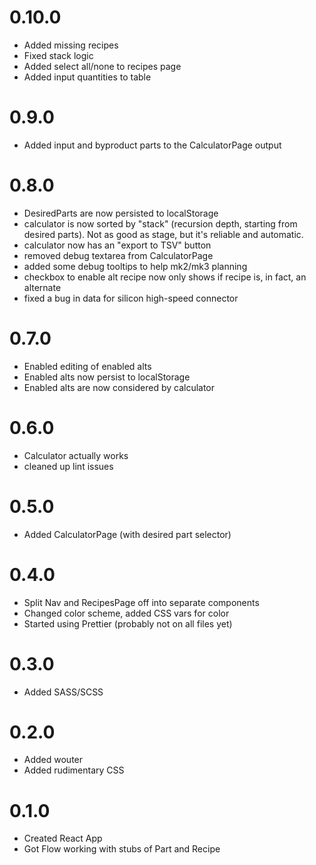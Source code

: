 # 0.10.0
- Added missing recipes
- Fixed stack logic
- Added select all/none to recipes page
- Added input quantities to table

# 0.9.0
- Added input and byproduct parts to the CalculatorPage output

# 0.8.0
- DesiredParts are now persisted to localStorage
- calculator is now sorted by "stack" (recursion depth, starting from desired parts). Not as good as stage, but it's reliable and automatic.
- calculator now has an "export to TSV" button
- removed debug textarea from CalculatorPage
- added some debug tooltips to help mk2/mk3 planning
- checkbox to enable alt recipe now only shows if recipe is, in fact, an alternate
- fixed a bug in data for silicon high-speed connector

# 0.7.0
- Enabled editing of enabled alts
- Enabled alts now persist to localStorage
- Enabled alts are now considered by calculator

# 0.6.0
- Calculator actually works
- cleaned up lint issues

# 0.5.0
- Added CalculatorPage (with desired part selector)

# 0.4.0
- Split Nav and RecipesPage off into separate components
- Changed color scheme, added CSS vars for color
- Started using Prettier (probably not on all files yet)

# 0.3.0
- Added SASS/SCSS

# 0.2.0
- Added wouter
- Added rudimentary CSS

# 0.1.0
- Created React App
- Got Flow working with stubs of Part and Recipe
